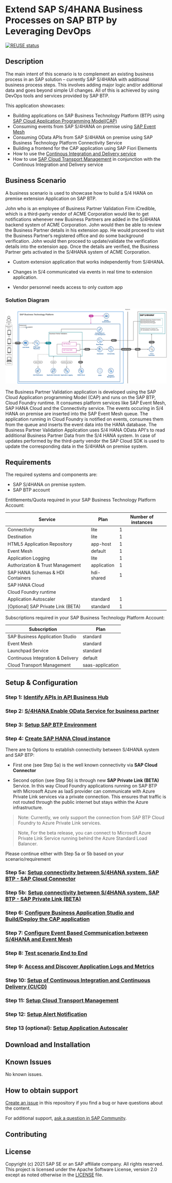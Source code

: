 # Extend SAP S/4HANA Business Processes on SAP BTP by Leveraging DevOps

[![REUSE status](https://api.reuse.software/badge/github.com/SAP-samples/s4hana-btp-extension-devops)](https://api.reuse.software/info/github.com/SAP-samples/s4hana-btp-extension-devops)

## Description

The main intent of this scenario is to complement an existing business process in an SAP solution – currently SAP S/4HANA with additional business process steps. This involves adding major logic and/or additional data and goes beyond simple UI changes. All of this is achieved by using DevOps tools and services provided by SAP BTP.

This application showcases:

- Building applications on SAP Business Technology Platform (BTP) using [SAP Cloud Application Programming Model(CAP)](https://cap.cloud.sap/docs/)
- Consuming events from SAP S/4HANA on premise using [SAP Event Mesh](https://help.sap.com/viewer/bf82e6b26456494cbdd197057c09979f/Cloud/en-US/df532e8735eb4322b00bfc7e42f84e8d.html)
- Consuming OData APIs from SAP S/4HANA on premise using SAP Business Technology Platform Connectivity Service
- Building a frontend for the CAP application using SAP Fiori Elements
- How to use the [Continous Integration and Delivery service](https://discovery-center.cloud.sap/serviceCatalog/continuous-integration-&-delivery?region=all)
- How to use [SAP Cloud Transport Management](https://discovery-center.cloud.sap/serviceCatalog/cloud-transport-management?service_plan=standard&region=all) in conjunction with the Continous Integration and Delivery service

## Business Scenario

A business scenario is used to showcase how to build a S/4 HANA on premise extension Application on SAP BTP.

John who is an employee of Business Partner Validation Firm iCredible, which is a third-party vendor of ACME Corporation would like to get notifications whenever new Business Partners are added in the S/4HANA backend system of ACME Corporation. John would then be able to review the Business Partner details in his extension app. He would proceed to visit the Business Partner’s registered office and do some background verification. John would then proceed to update/validate the verification details into the extension app. Once the details are verified, the Business Partner gets activated in the S/4HANA system of ACME Corporation.

- Custom extension application that works independently from S/4HANA.

- Changes in S/4 communicated via events in real time to extension application.

- Vendor personnel needs access to only custom app

### Solution Diagram

![solution diagram](./documentation/images/solutiondiagramm-1.png)

The Business Partner Validation application is developed using the SAP Cloud Application programming Model (CAP) and runs on the SAP BTP, Cloud Foundry runtime. It consumes platform services like SAP Event Mesh, SAP HANA Cloud and the Connectivity service. The events occuring in S/4 HANA on premise are inserted into the SAP Event Mesh queue. The application running in Cloud Foundry is notified on events, consumes them from the queue and inserts the event data into the HANA database. The Business Partner Validation Application uses S/4 HANA OData API's to read additional Business Partner Data from the S/4 HANA system. In case of updates performed by the third-party vendor the SAP Cloud SDK is used to update the corresponding data in the S/4HANA on premise system. 

## Requirements
The required systems and components are:

- SAP S/4HANA on premise system.
- SAP BTP account

Entitlements/Quota required in your SAP Business Technology Platform Account:

| Service                           | Plan        | Number of instances |
| --------------------------------- | ----------- | ------------------- |
| Connectivity                      | lite        | 1                   |
| Destination                       | lite        | 1                   |
| HTML5 Application Repository      | app-host    | 1                   |
| Event Mesh                        | default     | 1                   |
| Application Logging               | lite        | 1                   |
| Authorization & Trust Management  | application | 1                   |
| SAP HANA Schemas & HDI Containers | hdi-shared  | 1                   |
| SAP HANA Cloud                    |             |                     |
| Cloud Foundry runtime             |             |                     |
| Application Autoscaler            | standard    | 1                   |
| [Optional] SAP Private Link (BETA)| standard    | 1                   |


Subscriptions required in your SAP Business Technology Platform Account:

| Subscription                      | Plan             |
| --------------------------------- | ---------------- |
| SAP Business Application Studio   | standard         |
| Event Mesh                        | standard         |
| Launchpad Service                 | standard         |
| Continuous Integration & Delivery | default          |
| Cloud Transport Management        | saas-application |


## Setup & Configuration

### Step 1: [Identify APIs in API Business Hub](https://github.com/SAP-samples/s4hana-btp-extension-devops/tree/mission/01-IdentifyAPIFromAPIBusinessHub.md)
### Step 2: [S/4HANA Enable OData Service for business partner](https://github.com/SAP-samples/s4hana-btp-extension-devops/tree/mission/02-configure-oData-Service)
### Step 3: [Setup SAP BTP Environment](https://github.com/SAP-samples/s4hana-btp-extension-devops/tree/mission/03-PrepareBTP)
### Step 4: [Create SAP HANA Cloud instance](https://github.com/SAP-samples/s4hana-btp-extension-devops/tree/mission/04-SetupHANACloud)


There are to Options to establish connectivity between S/4HANA system and SAP BTP:
   * First one (see Step 5a) is the well known connectivity via **SAP Cloud Connector**
  
   * Second option (see Step 5b) is through new **SAP Private Link (BETA)** Service. In this way Cloud Foundry applications running on SAP BTP with Microsoft Azure as IaaS provider can communicate with Azure Private Link services via a private connection. This ensures that traffic is not routed through the public internet but stays within the Azure infrastructure.
   >Note: Currently, we only support the connection from SAP BTP Cloud Foundry to Azure Private Link services. 

   >Note, For the beta release, you can connect to Microsoft Azure Private Link Service running behind the Azure Standard Load Balancer.
 
Please continue either with Step 5a or 5b based on your scenario/requirement  
### Step 5a: [Setup connectivity between S/4HANA system, SAP BTP - SAP Cloud Connector](https://github.com/SAP-samples/s4hana-btp-extension-devops/tree/mission/05-CloudConnector)

### Step 5b: [Setup connectivity between S/4HANA system, SAP BTP - SAP Private Link (BETA)](https://github.com/SAP-samples/s4hana-btp-extension-devops/tree/mission/05-PrivateLink)


### Step 6: [Configure Business Application Studio and Build/Deploy the CAP application ](https://github.com/SAP-samples/s4hana-btp-extension-devops/tree/mission/06-ConfigureCAPApp)
### Step 7: [Configure Event Based Communication between S/4HANA and Event Mesh](https://github.com/SAP-samples/s4hana-btp-extension-devops/tree/mission/07-SetupEventMesh)
### Step 8: [Test scenario End to End](https://github.com/SAP-samples/s4hana-btp-extension-devops/tree/mission/08-TestApplication)
### Step 9: [Access and Discover Application Logs and Metrics](https://github.com/SAP-samples/s4hana-btp-extension-devops/tree/mission/09-ApplicationLogging)
### Step 10: [Setup of Continuous Integration and Continuous Delivery (CI/CD) ](https://github.com/SAP-samples/s4hana-btp-extension-devops/tree/mission/10-SetupCICD)
### Step 11: [Setup Cloud Transport Management ](https://github.com/SAP-samples/s4hana-btp-extension-devops/tree/mission/11-SetupTMS)
### Step 12: [Setup Alert Notification ](https://github.com/SAP-samples/s4hana-btp-extension-devops/tree/mission/12-SetupANS)
### Step 13 (optional): [Setup Application Autoscaler ](https://github.com/SAP-samples/s4hana-btp-extension-devops/tree/mission/13-SetupAppAutoscaler)

## Download and Installation

## Known Issues
No known issues.
## How to obtain support

[Create an issue](https://github.com/SAP-samples/s4hana-btp-extension-devops/issues) in this repository if you find a bug or have questions about the content.
 
For additional support, [ask a question in SAP Community](https://answers.sap.com/questions/ask.html).

## Contributing

## License
Copyright (c) 2021 SAP SE or an SAP affiliate company. All rights reserved. This project is licensed under the Apache Software License, version 2.0 except as noted otherwise in the [LICENSE](LICENSES/Apache-2.0.txt) file.
